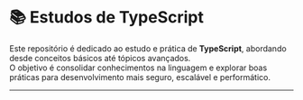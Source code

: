 # 📚 Estudos de TypeScript

Este repositório é dedicado ao estudo e prática de **TypeScript**, abordando desde conceitos básicos até tópicos avançados.  
O objetivo é consolidar conhecimentos na linguagem e explorar boas práticas para desenvolvimento mais seguro, escalável e performático.

---
